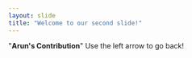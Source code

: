 ```yaml
---
layout: slide
title: "Welcome to our second slide!"
---
```

"**Arun's Contribution**"
Use the left arrow to go back!
